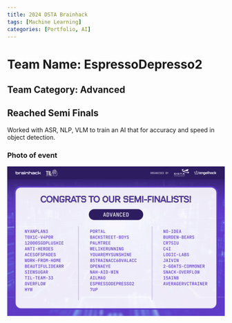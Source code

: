 ```yaml
---
title: 2024 DSTA Brainhack
tags: [Machine Learning]
categories: [Portfolio, AI]
---
```


# Team Name: EspressoDepresso2
## Team Category: Advanced
## Reached Semi Finals

Worked with ASR, NLP, VLM to train an AI that for accuracy and speed in object detection.

### Photo of event
![](/assets/images/2019_DSTA.png)


